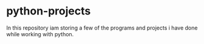 # python-projects
In this repository iam storing a few of the programs and projects i have done while working with python.  
